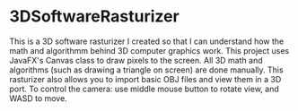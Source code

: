 # 3DSoftwareRasturizer

This is a 3D software rasturizer I created so that I can understand how the math and algorithmm behind 3D computer graphics work.
This project uses JavaFX's Canvas class to draw pixels to the screen. All 3D math and algorithms (such as drawing a triangle on screen) are done manually.
This rasturizer also allows you to import basic OBJ files and view them in a 3D port.
To control the camera: use middle mouse button to rotate view, and WASD to move.
